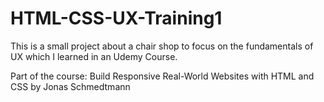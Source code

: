# HTML-CSS-UX-Training1
This is a small project about a chair shop to focus on the fundamentals of UX which I learned in an Udemy Course.

Part of the course: Build Responsive Real-World Websites with HTML and CSS by Jonas Schmedtmann
